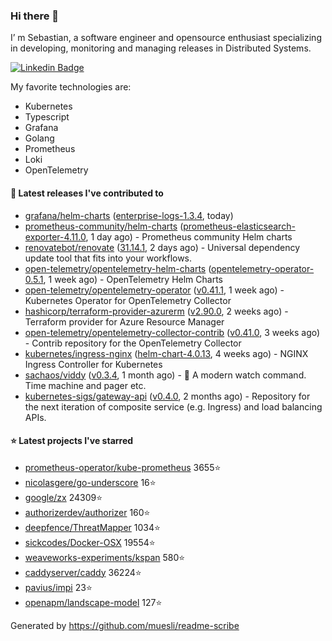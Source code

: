 ### Hi there 👋

I’ m Sebastian, a software engineer and opensource enthusiast specializing in developing, monitoring and managing releases in Distributed Systems.

[![Linkedin Badge](https://img.shields.io/badge/-LinkedIn-blue?style=flat&logo=Linkedin&logoColor=white&link=https://www.linkedin.com/in/sebastian-poxhofer/)](https://www.linkedin.com/in/sebastian-poxhofer/)

My favorite technologies are:
 - Kubernetes
 - Typescript
 - Grafana
 - Golang
 - Prometheus
 - Loki
 - OpenTelemetry




#### 🚀 Latest releases I've contributed to

- [grafana/helm-charts](https://github.com/grafana/helm-charts) ([enterprise-logs-1.3.4](https://github.com/grafana/helm-charts/releases/tag/enterprise-logs-1.3.4), today)
- [prometheus-community/helm-charts](https://github.com/prometheus-community/helm-charts) ([prometheus-elasticsearch-exporter-4.11.0](https://github.com/prometheus-community/helm-charts/releases/tag/prometheus-elasticsearch-exporter-4.11.0), 1 day ago) - Prometheus community Helm charts
- [renovatebot/renovate](https://github.com/renovatebot/renovate) ([31.14.1](https://github.com/renovatebot/renovate/releases/tag/31.14.1), 2 days ago) - Universal dependency update tool that fits into your workflows.
- [open-telemetry/opentelemetry-helm-charts](https://github.com/open-telemetry/opentelemetry-helm-charts) ([opentelemetry-operator-0.5.1](https://github.com/open-telemetry/opentelemetry-helm-charts/releases/tag/opentelemetry-operator-0.5.1), 1 week ago) - OpenTelemetry Helm Charts
- [open-telemetry/opentelemetry-operator](https://github.com/open-telemetry/opentelemetry-operator) ([v0.41.1](https://github.com/open-telemetry/opentelemetry-operator/releases/tag/v0.41.1), 1 week ago) - Kubernetes Operator for OpenTelemetry Collector
- [hashicorp/terraform-provider-azurerm](https://github.com/hashicorp/terraform-provider-azurerm) ([v2.90.0](https://github.com/hashicorp/terraform-provider-azurerm/releases/tag/v2.90.0), 2 weeks ago) - Terraform provider for Azure Resource Manager
- [open-telemetry/opentelemetry-collector-contrib](https://github.com/open-telemetry/opentelemetry-collector-contrib) ([v0.41.0](https://github.com/open-telemetry/opentelemetry-collector-contrib/releases/tag/v0.41.0), 3 weeks ago) - Contrib repository for the OpenTelemetry Collector
- [kubernetes/ingress-nginx](https://github.com/kubernetes/ingress-nginx) ([helm-chart-4.0.13](https://github.com/kubernetes/ingress-nginx/releases/tag/helm-chart-4.0.13), 4 weeks ago) - NGINX Ingress Controller for Kubernetes
- [sachaos/viddy](https://github.com/sachaos/viddy) ([v0.3.4](https://github.com/sachaos/viddy/releases/tag/v0.3.4), 1 month ago) - 👀 A modern watch command. Time machine and pager etc.
- [kubernetes-sigs/gateway-api](https://github.com/kubernetes-sigs/gateway-api) ([v0.4.0](https://github.com/kubernetes-sigs/gateway-api/releases/tag/v0.4.0), 2 months ago) - Repository for the next iteration of composite service (e.g. Ingress) and load balancing APIs.

#### ⭐ Latest projects I've starred

- [prometheus-operator/kube-prometheus](https://github.com/prometheus-operator/kube-prometheus}) 3655⭐
- [nicolasgere/go-underscore](https://github.com/nicolasgere/go-underscore}) 16⭐
- [google/zx](https://github.com/google/zx}) 24309⭐
- [authorizerdev/authorizer](https://github.com/authorizerdev/authorizer}) 160⭐
- [deepfence/ThreatMapper](https://github.com/deepfence/ThreatMapper}) 1034⭐
- [sickcodes/Docker-OSX](https://github.com/sickcodes/Docker-OSX}) 19554⭐
- [weaveworks-experiments/kspan](https://github.com/weaveworks-experiments/kspan}) 580⭐
- [caddyserver/caddy](https://github.com/caddyserver/caddy}) 36224⭐
- [pavius/impi](https://github.com/pavius/impi}) 23⭐
- [openapm/landscape-model](https://github.com/openapm/landscape-model}) 127⭐



Generated by https://github.com/muesli/readme-scribe
